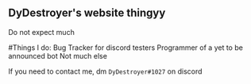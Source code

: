 ## DyDestroyer's website thingyy

Do not expect much

#Things I do:
Bug Tracker for discord testers
Programmer of a yet to be announced bot
Not much else

If you need to contact me, dm ``DyDestroyer#1027`` on discord

